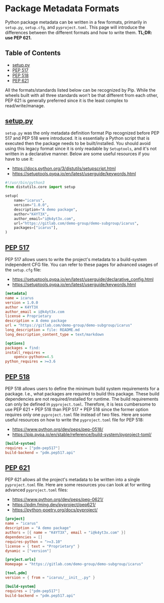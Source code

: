 # Package Metadata Formats
Python package metadata can be written in a few formats, primarily in `setup.py`, `setup.cfg`, and `pyproject.toml`.
This page will introduce the differences between the different formats and how to write them. **TL;DR: use PEP 621.**

## Table of Contents
- [setup.py](#PackageMetadataFormats-setup.py)
- [PEP 517](#PackageMetadataFormats-PEP517)
- [PEP 518](#PackageMetadataFormats-PEP518)
- [PEP 621](#PackageMetadataFormats-PEP621)

All the formats/standards listed below can be recognized by Pip.
While the wheels built with all three standards won't be that different from each other, PEP 621 is generally preferred since it is the least complex to read/write/manage.

## [setup.py](https://pip.pypa.io/en/latest/reference/build-system/setup-py/)
`setup.py` was the only metadata definition format Pip recognized before PEP 517 and PEP 518 were introduced.
It is essentially a Python script that is executed then the package needs to be built/installed.
You should avoid using this legacy format since it is only readable by `Setuptools`, and it's not written in a declarative manner.
Below are some useful resources if you have to use it:

- <https://docs.python.org/3/distutils/setupscript.html>
- <https://setuptools.pypa.io/en/latest/userguide/keywords.html>

```python
#!/usr/bin/python3
from distutils.core import setup

setup(
    name="icarus",
    version="1.0.0",
    description="A demo package",
    author="K4YT3X",
    author_email="i@k4yt3x.com",
    url="https://gitlab.com/demo-group/demo-subgroup/icarus",
    packages=["icarus"],
)
```

## [PEP 517](https://www.python.org/dev/peps/pep-0517/)
PEP 517 allows users to write the project's metadata to a build-system independent CFG file.
You can refer to these pages for advanced usages of the `setup.cfg` file:

* <https://setuptools.pypa.io/en/latest/userguide/declarative_config.html>
* <https://setuptools.pypa.io/en/latest/userguide/keywords.html>

```ini
[metadata]
name = icarus
version = 1.0.0
author = K4YT3X
author_email = i@k4yt3x.com
license = Proprietary
description = A demo package
url = "https://gitlab.com/demo-group/demo-subgroup/icarus"
long_description = file: README.md
long_description_content_type = text/markdown

[options]
packages = find:
install_requires =
    opencv-python>=4.5
python_requires = >=3.6
```

## [PEP 518](https://www.python.org/dev/peps/pep-0518/)
PEP 518 allows users to define the minimum build system requirements for a package. I.e., what packages are required to build this package.
These build dependencies are not required/installed for runtime. The build requirements can only be defined in `pyproject.toml`.
Therefore, it is less cumbersome to use PEP 621 + PEP 518 than PEP 517 + PEP 518 since the former option requires only one `pyproject.toml` file instead of two files.
Here are some useful resources on how to write the `pyproject.toml` file for PEP 518:

* <https://www.python.org/dev/peps/pep-0518/>
* <https://pip.pypa.io/en/stable/reference/build-system/pyproject-toml/>

```toml
[build-system]
requires = ["pdm-pep517"]
build-backend = "pdm.pep517.api"
```

## [PEP 621](https://www.python.org/dev/peps/pep-0621/)
PEP 621 allows all the project's metadata to be written into a single `pyproject.toml` file.
Here are some resources you can look at for writing advanced `pyproject.toml` files:

* <https://www.python.org/dev/peps/pep-0621/>
* <https://pdm.fming.dev/pyproject/pep621/>
* <https://python-poetry.org/docs/pyproject/>

```toml
[project]
name = "icarus"
description = "A demo package"
authors = [{ name = "K4YT3X", email = "i@k4yt3x.com" }]
dependencies = []
requires-python = ">=3.10"
license = { text = "Proprietary" }
dynamic = ["version"]

[project.urls]
Homepage = "https://gitlab.com/demo-group/demo-subgroup/icarus"

[tool.pdm]
version = { from = "icarus/__init__.py" }

[build-system]
requires = ["pdm-pep517"]
build-backend = "pdm.pep517.api"
```
